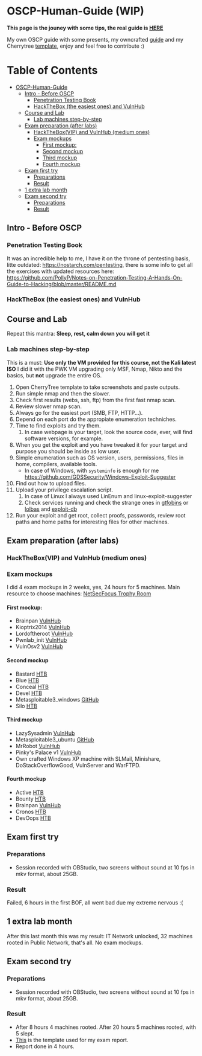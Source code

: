 # OSCP-Human-Guide (WIP)

**This page is the jouney with some tips, the real guide is [HERE](https://github.com/six2dez/OSCP-Human-Guide/blob/master/oscp_human_guide.md)**

My own OSCP guide with some presents, my owncrafted [guide](https://github.com/six2dez/OSCP-Human-Guide/blob/master/oscp_human_guide.md) and my Cherrytree [template](https://github.com/six2dez/OSCP-Human-Guide/blob/master/final_cherrytree_template.ctd), enjoy and feel free to contribute :)

Table of Contents
=================

   * [OSCP-Human-Guide](#oscp-human-guide)
      * [Intro - Before OSCP](#intro---before-oscp)
         * [Penetration Testing Book](#penetration-testing-book)
         * [HackTheBox (the easiest ones) and VulnHub](#hackthebox-the-easiest-ones-and-vulnhub)
      * [Course and Lab](#course-and-lab)
         * [Lab machines step-by-step](#lab-machines-step-by-step)
      * [Exam preparation (after labs)](#exam-preparation-after-labs)
         * [HackTheBox(VIP) and VulnHub (medium ones)](#hacktheboxvip-and-vulnhub-medium-ones)
         * [Exam mockups](#exam-mockups)
            * [First mockup:](#first-mockup)
            * [Second mockup](#second-mockup)
            * [Third mockup](#third-mockup)
            * [Fourth mockup](#fourth-mockup)
      * [Exam first try](#exam-first-try)
         * [Preparations](#preparations)
         * [Result](#result)
      * [1 extra lab month](#1-extra-lab-month)
      * [Exam second try](#exam-second-try)
         * [Preparations](#preparations-1)
         * [Result](#result-1)

## Intro - Before OSCP

### Penetration Testing Book

It was an incredible help to me, I have it on the throne of pentesting basis, litte outdated: https://nostarch.com/pentesting, there is some info to get all the exercises with updated resources here: https://github.com/PollyP/Notes-on-Penetration-Testing-A-Hands-On-Guide-to-Hacking/blob/master/README.md

### HackTheBox (the easiest ones) and VulnHub

## Course and Lab

Repeat this mantra: **Sleep, rest, calm down you will get it**

### Lab machines step-by-step

This is a must: **Use only the VM provided for this course, not the Kali latest ISO** 
I did it with the PWK VM upgrading only MSF, Nmap, Nikto and the basics, but **not** upgrade the entire OS.

1. Open CherryTree template to take screenshots and paste outputs.
2. Run simple nmap and then the slower.
3. Check first results (webs, ssh, ftp) from the first fast nmap scan.
4. Review slower nmap scan.
5. Always go for the easiest port (SMB, FTP, HTTP...).
6. Depend on each port do the appropiate enumeration techniches.
7. Time to find exploits and try them.
   1. In case webpage is your target, look the source code, ever, will find software versions, for example.
8. When you get the exploit and you have tweaked it for your target and purpose you should be inside as low user.
9. Simple enumeration such as OS version, users, permissions, files in home, compilers, available tools.
   - In case of Windows, with `systeminfo` is enough for me https://github.com/GDSSecurity/Windows-Exploit-Suggester
10. Find out how to upload files.
11. Upload your privilege escalation script.
    1. In case of Linux I always used LinEnum and linux-exploit-suggester
    2. Check services running and check the strange ones in [gtfobins](https://gtfobins.github.io/) or [lolbas](https://lolbas-project.github.io/#) and [exploit-db](https://www.exploit-db.com/)
12. Run your exploit and get root, collect proofs, passwords, review root paths and home paths for interesting files for other machines.

## Exam preparation (after labs)

### HackTheBox(VIP) and VulnHub (medium ones)

### Exam mockups

I did 4 exam mockups in 2 weeks, yes, 24 hours for 5 machines. Main resource to choose machines: [NetSecFocus Trophy Room](https://docs.google.com/spreadsheets/d/1dwSMIAPIam0PuRBkCiDI88pU3yzrqqHkDtBngUHNCw8)

#### First mockup:

- Brainpan [VulnHub](https://www.vulnhub.com/entry/brainpan-1,51/)
- Kioptrix2014 [VulnHub](https://www.vulnhub.com/entry/kioptrix-2014-5,62/)
- Lordoftheroot [VulnHub](https://www.vulnhub.com/entry/lord-of-the-root-101,129/)
- Pwnlab_init [VulnHub](https://www.vulnhub.com/entry/pwnlab-init,158/)
- VulnOsv2 [VulnHub](https://www.vulnhub.com/entry/pwnlab-init,158/)

#### Second mockup

- Bastard [HTB](https://www.hackthebox.eu/home/machines/profile/7)
- Blue [HTB](https://www.hackthebox.eu/home/machines/profile/51)
- Conceal [HTB](https://www.hackthebox.eu/home/machines/profile/168)
- Devel [HTB](https://www.hackthebox.eu/home/machines/profile/3)
- Metasploitable3_windows [GitHub](https://github.com/rapid7/metasploitable3)
- Silo [HTB](https://www.hackthebox.eu/home/machines/profile/131)

#### Third mockup

- LazySysadmin [VulnHub](https://www.vulnhub.com/entry/lazysysadmin-1,205/)
- Metasploitable3_ubuntu [GitHub](https://github.com/rapid7/metasploitable3)
- MrRobot [VulnHub](https://www.vulnhub.com/entry/mr-robot-1,151/)
- Pinky's Palace v1 [VulnHub](https://www.vulnhub.com/entry/pinkys-palace-v1,225/)
- Own crafted Windows XP machine with SLMail, Minishare, DoStackOverflowGood, VulnServer and WarFTPD.

#### Fourth mockup

- Active [HTB](https://www.hackthebox.eu/home/machines/profile/148)
- Bounty [HTB](https://www.hackthebox.eu/home/machines/profile/142)
- Brainpan [VulnHub](https://www.vulnhub.com/entry/brainpan-1,51/)
- Cronos [HTB](https://www.hackthebox.eu/home/machines/profile/11)
- DevOops [HTB](https://www.hackthebox.eu/home/machines/profile/140)

## Exam first try

### Preparations

- Session recorded with OBStudio, two screens without sound at 10 fps in mkv format, about 25GB.

### Result

Failed, 6 hours in the first BOF, all went bad due my extreme nervous :(

## 1 extra lab month

After this last month this was my result: IT Network unlocked, 32 machines rooted in Public Network, that's all. No exam mockups.

## Exam second try

### Preparations

- Session recorded with OBStudio, two screens without sound at 10 fps in mkv format, about 25GB.

### Result

- After 8 hours 4 machines rooted. After 20 hours 5 machines rooted, with 5 slept.
- [This](https://github.com/whoisflynn/OSCP-Exam-Report-Template) is the template used for my exam report.
- Report done in 4 hours.

  









